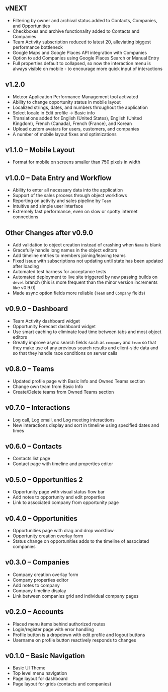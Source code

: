 ## vNEXT

* Filtering by owner and archival status added to Contacts, Companies, and
Opportunities
* Checkboxes and archive functionality added to Contacts and Companies
* Team Activity subscription reduced to latest 20, alleviating biggest 
performance bottleneck
* Google Maps and Google Places API integration with Companies
* Option to add Companies using Google Places Search or Manual Entry
* Full properties default to collapsed, so now the interaction menu is always
visible on mobile - to encourage more quick input of interactions

## v1.2.0

* Meteor Application Performance Management tool activated
* Ability to change opportunity status in mobile layout
* Localized strings, dates, and numbers throughout the application
* Select locale in Edit profile -> Basic info
* Translations added for English (United States), English (United Kingdom),
French (Canada), French (France), and Korean
* Upload custom avatars for users, customers, and companies
* A number of mobile layout fixes and optimizations

## v1.1.0 – Mobile Layout

* Format for mobile on screens smaller than 750 pixels in width

## v1.0.0 – Data Entry and Workflow

* Ability to enter all necessary data into the application
* Support of the sales process through object workflows
* Reporting on activity and sales pipeline by `Team`
* Intuitive and simple user interface
* Extremely fast performance, even on slow or spotty internet connections

## Other Changes after v0.9.0

* Add validation to object creation instead of crashing when `Name` is blank
* Gracefully handle long names in the object editors
* Add timeline entries to members joining/leaving teams
* Fixed issue with subscriptions not updating until state has been updated after
loading
* Automated test harness for acceptance tests
* Automated deployment to live site triggered by new passing builds on `devel` 
branch (this is more frequent than the minor version increments like v0.9.0)
* Made async option fields more reliable (`Team` and `Company` fields)

## v0.9.0 – Dashboard

* Team Activity dashboard widget
* Opportunity Forecast dashboard widget
* Use smart caching to eliminate load time between tabs and most object editors
* Greatly improve async search fields such as `company` and `team` so that they 
make use of any previous search results and client-side data and so that they 
handle race conditions on server calls

## v0.8.0 – Teams

* Updated profile page with Basic Info and Owned Teams section
* Change own team from Basic Info
* Create/Delete teams from Owned Teams section

## v0.7.0 – Interactions

* Log call, Log email, and Log meeting interactions
* New interactions display and sort in timeline using specified dates and times

## v0.6.0 – Contacts

* Contacts list page
* Contact page with timeline and properties editor

## v0.5.0 – Opportunities 2

* Opportunity page with visual status flow bar
* Add notes to opportunity and edit properties
* Link to associated company from opportunity page

## v0.4.0 – Opportunities

* Opportunities page with drag and drop workflow
* Opportunity creation overlay form
* Status change on opportunities adds to the timeline of associated companies

## v0.3.0 – Companies

* Company creation overlay form
* Company properties editor
* Add notes to company
* Company timeline display
* Link between companies grid and individual company pages

## v0.2.0 – Accounts

* Placed menu items behind authorized routes
* Login/register page with error handling
* Profile button is a dropdown with edit profile and logout buttons
* Username on profile button reactively responds to changes

## v0.1.0 – Basic Navigation

* Basic UI Theme
* Top level menu navigation
* Page layout for dashboard
* Page layout for grids (contacts and companies)
